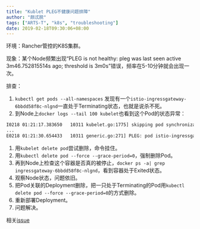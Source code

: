 ```yaml
---
title: "Kublet PLEG不健康问题排障"
author: "颇忒脱"
tags: ["ARTS-T", "k8s", "troubleshooting"]
date: 2019-02-18T09:30:06+08:00
---
```


<!--more-->

环境：Rancher管控的K8S集群。

现象：某个Node频繁出现“PLEG is not healthy: pleg was last seen active 3m46.752815514s ago; threshold is 3m0s”错误，频率在5-10分钟就会出现一次。

排查：

1. `kubectl get pods --all-namespaces` 发现有一个`istio-ingressgateway-6bbdd58f8c-nlgnd`一直处于Terminating状态，也就是说杀不死。
1. 到Node上`docker logs --tail 100 kubelet`也看到这个Pod的状态异常：

 ```txt
 I0218 01:21:17.383650   10311 kubelet.go:1775] skipping pod synchronization - [PLEG is not healthy: pleg was last seen active 3m46.752815514s ago; threshold is 3m0s]
 ...
 E0218 01:21:30.654433   10311 generic.go:271] PLEG: pod istio-ingressgateway-6bbdd58f8c-nlgnd/istio-system failed reinspection: rpc error: code = DeadlineExceeded desc = context deadline exceeded
 ```
1. 用`kubelet delete pod`尝试删除，命令挂住。
1. 用`kubectl delete pod --force --grace-period=0`，强制删除Pod。
1. 再到Node上检查这个容器是否真的被停止，`docker ps -a| grep ingressgateway-6bbdd58f8c-nlgnd`，看到容器处于Exited状态。
1. 观察Node状态，问题依旧。
1. 把Pod关联的Deployment删除，把一只处于Terminating的Pod用`kubectl delete pod --force --grace-period=0`的方式删除。
1. 重新部署Deployment。
1. 问题解决。

相关[issue][gh-issue]

[gh-issue]: https://github.com/kubernetes/kubernetes/issues/51835
